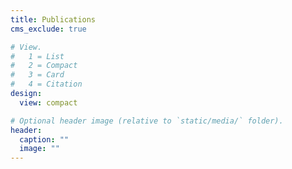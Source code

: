 ```yaml
---
title: Publications
cms_exclude: true

# View.
#   1 = List
#   2 = Compact
#   3 = Card
#   4 = Citation
design:
  view: compact

# Optional header image (relative to `static/media/` folder).
header:
  caption: ""
  image: ""
---
```

